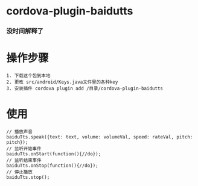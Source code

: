 # cordova-plugin-baidutts
### 没时间解释了

# 操作步骤
```
1. 下载这个包到本地
2. 更改 src/android/Keys.java文件里的各种key
3. 安装插件 cordova plugin add /目录/cordova-plugin-baidutts
```

# 使用
```
// 播放声音
baiduTts.speak({text: text, volume: volumeVal, speed: rateVal, pitch: pitch});
// 监听开始事件
baiduTts.onStart(function(){//do});
// 监听结束事件
baiduTts.onStop(function(){//do});
// 停止播放
baiduTts.stop();
```
